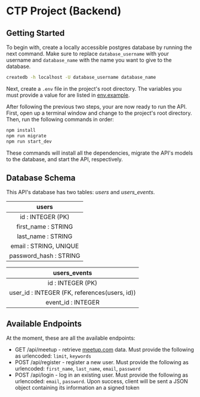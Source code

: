 # CTP Project (Backend)



## Getting Started

To begin with, create a locally accessible postgres database by running the next command. Make sure to replace ```database_username``` with your username and ```database_name``` with the name you want to give to the database. 

```bash
createdb -h localhost -U database_username database_name
```

Next, create a ```.env``` file in the project's root directory. The variables you must provide a value for are listed in [env.example](./env.example).

After following the previous two steps, your are now ready to run the API. First, open up a terminal window and change to the project's root directory. Then, run the following commands in order:

```bash
npm install
npm run migrate
npm run start_dev
```

These commands will install all the dependencies, migrate the API's models to the database, and start the API, respectively.


## Database Schema

This API's database has two tables: *users* and *users_events*.

| users |
|:-----:|
| id : INTEGER (PK) |
| first_name : STRING |
| last_name : STRING |
| email : STRING, UNIQUE |
| password_hash : STRING |

| users_events |
|:------------:|
| id : INTEGER (PK) |
| user_id : INTEGER (FK, references(users, id)) |
| event_id : INTEGER |



## Available Endpoints

At the moment, these are all the available endpoints:

* GET   /api/meetup    -  retrieve [meetup.com](https://www.meetup.com/) data. Must provide the following as urlencoded: ```limit```, ```keywords```
* POST  /api/register  -  register a new user. Must provide the following as urlencoded: ```first_name```, ```last_name```, ```email```, ```password```
* POST  /api/login     -  log in an existing user. Must provide the following as urlencoded: ```email```, ```password```. Upon success, client will be sent a JSON object containing its information an a signed token
